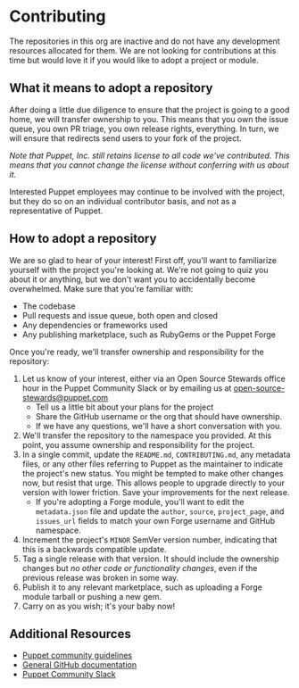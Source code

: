 # Contributing

The repositories in this org are inactive and do not have any development
resources allocated for them. We are not looking for contributions at this time
but would love it if you would like to adopt a project or module.


## What it means to adopt a repository

After doing a little due diligence to ensure that the project is going to a good
home, we will transfer ownership to you. This means that you own the issue
queue, you own PR triage, you own release rights, everything. In turn, we will
ensure that redirects send users to your fork of the project.

*Note that Puppet, Inc. still retains license to all code we've contributed. This
means that you cannot change the license without conferring with us about it.*

Interested Puppet employees may continue to be involved with the project, but
they do so on an individual contributor basis, and not as a representative of
Puppet.


## How to adopt a repository

We are so glad to hear of your interest! First off, you'll want to familiarize
yourself with the project you're looking at. We're not going to quiz you about
it or anything, but we don't want you to accidentally become overwhelmed. Make
sure that you're familiar with:

* The codebase
* Pull requests and issue queue, both open and closed
* Any dependencies or frameworks used
* Any publishing marketplace, such as RubyGems or the Puppet Forge

Once you're ready, we'll transfer ownership and responsibility for the repository:

1. Let us know of your interest, either via an Open Source Stewards office hour
   in the Puppet Community Slack or by emailing us at open-source-stewards@puppet.com
    * Tell us a little bit about your plans for the project
    * Share the GitHub username or the org that should have ownership.
    * If we have any questions, we'll have a short conversation with you.
1. We'll transfer the repository to the namespace you provided. At this point,
   you assume ownership and responsibility for the project.
1. In a single commit, update the `README.md`, `CONTRIBUTING.md`, any metadata files,
   or any other files referring to Puppet as the maintainer to indicate the
   project's new status. You might be tempted to make other changes now, but resist
   that urge. This allows people to upgrade directly to your version with lower
   friction. Save your improvements for the next release.
   * If you're adopting a Forge module, you'll want to edit the `metadata.json` file
     and update the `author`, `source`, `project_page`, and `issues_url` fields to
     match your own Forge username and GitHub namespace.
1. Increment the project's `MINOR` SemVer version number, indicating that this is a
   backwards compatible update.
1. Tag a single release with that version. It should include the ownership changes
   but *no other code or functionality changes*, even if the previous release was
   broken in some way.
1. Publish it to any relevant marketplace, such as uploading a Forge module tarball
   or pushing a new gem.
1. Carry on as you wish; it's your baby now!


## Additional Resources

* [Puppet community guidelines](https://puppet.com/community/community-guidelines)
* [General GitHub documentation](https://help.github.com/)
* [Puppet Community Slack](https://slack.puppet.com)
